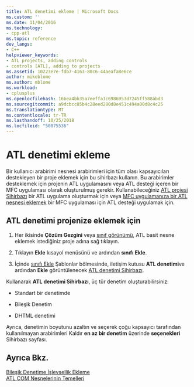 ```yaml
---
title: ATL denetimi ekleme | Microsoft Docs
ms.custom: ''
ms.date: 11/04/2016
ms.technology:
- cpp-atl
ms.topic: reference
dev_langs:
- C++
helpviewer_keywords:
- ATL projects, adding controls
- controls [ATL], adding to projects
ms.assetid: 10223e7e-fdb7-4163-80c6-44aeafa8e6ce
author: mikeblome
ms.author: mblome
ms.workload:
- cplusplus
ms.openlocfilehash: 16bea4bb35a7eeffa1c6986953d7245ff588abd3
ms.sourcegitcommit: a9dcbcc85b4c28eed280d8e451c494a00d8c4c25
ms.translationtype: MT
ms.contentlocale: tr-TR
ms.lasthandoff: 10/25/2018
ms.locfileid: "50075536"
---
```

# <a name="adding-an-atl-control"></a>ATL denetimi ekleme

Bir kullanıcı arabirimi nesnesi arabirimleri için tüm olası kapsayıcıları destekleyen bir proje eklemek için bu sihirbazı kullanın. Bu arabirimler desteklemek için projenin ATL uygulamasını veya ATL desteği içeren bir MFC uygulaması olarak oluşturulmuş gerekir. Kullanabileceğiniz [ATL projesi Sihirbazı](../../atl/reference/atl-project-wizard.md) bir ATL uygulama oluşturmak için veya [MFC uygulamanıza bir ATL nesnesi eklemek](../../mfc/reference/adding-atl-support-to-your-mfc-project.md) bir MFC uygulaması için ATL desteği uygulamak için.

## <a name="to-add-an-atl-control-to-your-project"></a>ATL denetimi projenize eklemek için

1. Her ikisinde **Çözüm Gezgini** veya [sınıf görünümü](/visualstudio/ide/viewing-the-structure-of-code), ATL basit nesne eklemek istediğiniz proje adına sağ tıklayın.

1. Tıklayın **Ekle** kısayol menüsünü ve ardından **sınıfı Ekle**.

1. İçinde [sınıfı Ekle](../../ide/add-class-dialog-box.md) Şablonlar bölmesinde, iletişim kutusu **ATL denetimi**ve ardından **Ekle** görüntülenecek [ATL denetimi Sihirbazı](../../atl/reference/atl-control-wizard.md).

Kullanarak **ATL denetimi Sihirbazı**, üç tür denetim oluşturabilirsiniz:

- Standart bir denetimde

- Bileşik Denetim

- DHTML denetimi

Ayrıca, denetimin boyutunu azaltın ve seçerek çoğu kapsayıcı tarafından kullanılmayan arabirimleri Kaldır **en az bir denetim** üzerinde **seçenekleri** Sihirbazı sayfası.

## <a name="see-also"></a>Ayrıca Bkz.

[Bileşik Denetime İşlevsellik Ekleme](../../atl/adding-functionality-to-the-composite-control.md)<br/>
[ATL COM Nesnelerinin Temelleri](../../atl/fundamentals-of-atl-com-objects.md)
